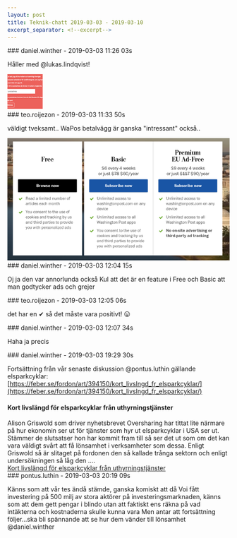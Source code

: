```yaml
---
layout: post
title: Teknik-chatt 2019-03-03 - 2019-03-10
excerpt_separator: <!--excerpt-->
---
```

<section class="message" markdown="1">
### daniel.winther - 2019-03-03 11:26 03s

Håller med @lukas.lindqvist!

<div class="imageblock">
<a href="/assets/blogAssets/FGM4Q494H-image.png">
<img alt="image.png" src="/assets/blogAssets/thumbnail-FGM4Q494H-image.png"/>
</a></div>

     
</section>
<section class="message" markdown="1">
### teo.roijezon - 2019-03-03 11:33 50s

väldigt tveksamt..
WaPos betalvägg är ganska "intressant" också..

<div class="imageblock">
<a href="/assets/blogAssets/FGMLD9LSG-image.png">
<img alt="image.png" src="/assets/blogAssets/thumbnail-FGMLD9LSG-image.png"/>
</a></div>

     
</section>
<section class="message" markdown="1">
### daniel.winther - 2019-03-03 12:04 15s

Oj ja den var annorlunda också
Kul att det är en feature i Free och Basic att man godtycker ads och grejer
</section>
<section class="message" markdown="1">
### teo.roijezon - 2019-03-03 12:05 06s

det har en ✔ så det måste vara positivt!
😛
</section>
<section class="message" markdown="1">
### daniel.winther - 2019-03-03 12:07 34s

Haha ja precis
</section>
<section class="message" markdown="1">
### daniel.winther - 2019-03-03 19:29 30s

Fortsättning från vår senaste diskussion @pontus.luthin gällande elsparkcyklar:
[https://feber.se/fordon/art/394150/kort_livslngd_fr_elsparkcyklar/](https://feber.se/fordon/art/394150/kort_livslngd_fr_elsparkcyklar/)

<div class="attachment"><h4>Kort livslängd för elsparkcyklar från uthyrningstjänster</h4><div class="text">Alison Griswold som driver nyhetsbrevet Oversharing har tittat lite närmare på hur ekonomin ser ut för tjänster som hyr ut elsparkcyklar i USA ser ut. Stämmer de slutsatser hon har kommit fram till så ser det ut som om det kan vara väldigt svårt att få lönsamhet i verksamheter som dessa. Enligt Griswold så är slitaget på fordonen den så kallade trånga sektorn och enligt undersökningen så låg den ....</div>
<a href="https://feber.se/fordon/art/394150/kort_livslngd_fr_elsparkcyklar/">Kort livslängd för elsparkcyklar från uthyrningstjänster</a></div>
    
</section>
<section class="message" markdown="1">
### pontus.luthin - 2019-03-03 20:19 09s

Känns som att vår tes ändå stämde, ganska komiskt att då Voi fått investering på 500 milj av stora aktörer på investeringsmarknaden, känns som att dem gett pengar i blindo utan att faktiskt ens räkna på vad intäkterna och kostnaderna skulle kunna vara 
Men antar att fortsättning följer...ska bli spännande att se hur dem vänder till lönsamhet @daniel.winther 

<!--excerpt-->
</section>